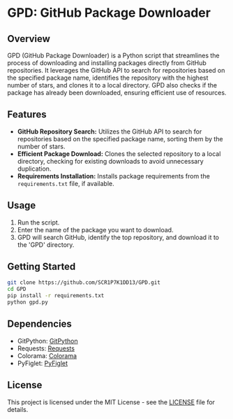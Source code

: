 # GPD: GitHub Package Downloader

## Overview
GPD (GitHub Package Downloader) is a Python script that streamlines the process of downloading and installing packages directly from GitHub repositories. It leverages the GitHub API to search for repositories based on the specified package name, identifies the repository with the highest number of stars, and clones it to a local directory. GPD also checks if the package has already been downloaded, ensuring efficient use of resources.

## Features
- **GitHub Repository Search:** Utilizes the GitHub API to search for repositories based on the specified package name, sorting them by the number of stars.
- **Efficient Package Download:** Clones the selected repository to a local directory, checking for existing downloads to avoid unnecessary duplication.
- **Requirements Installation:** Installs package requirements from the `requirements.txt` file, if available.

## Usage
1. Run the script.
2. Enter the name of the package you want to download.
3. GPD will search GitHub, identify the top repository, and download it to the 'GPD' directory.

## Getting Started
```bash
git clone https://github.com/SCR1P7K1DD13/GPD.git
cd GPD
pip install -r requirements.txt
python gpd.py
```

## Dependencies
- GitPython: [GitPython](https://github.com/gitpython-developers/GitPython)
- Requests: [Requests](https://docs.python-requests.org/en/latest/)
- Colorama: [Colorama](https://github.com/tartley/colorama)
- PyFiglet: [PyFiglet](https://github.com/pwaller/pyfiglet)

## License
This project is licensed under the MIT License - see the [LICENSE](LICENSE) file for details.
